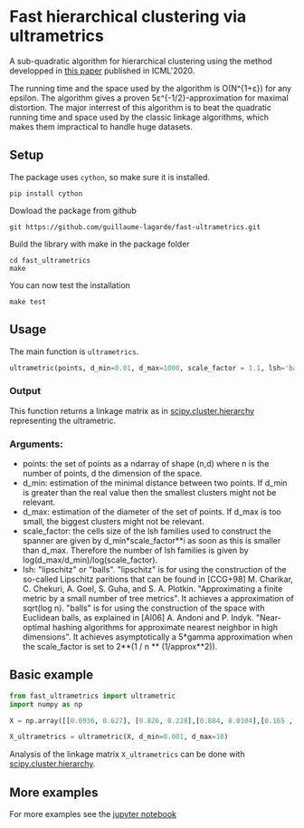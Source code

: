 # Fast hierarchical clustering via ultrametrics

A sub-quadratic algorithm for hierarchical clustering using the method developped in [this paper](https://arxiv.org/abs/2008.06700) published in ICML'2020.

The running time and the space used by the algorithm is O(N^{1+ε}) for any epsilon. The algorithm gives a proven 5ε^{-1/2}-approximation for maximal distortion. The major interrest of this algorithm is to beat the quadratic running time and space used by the classic linkage algorithms, which makes them impractical to handle huge datasets.

## Setup

The package uses `cython`, so make sure it is installed.
```
pip install cython
```
Dowload the package from github
```
git https://github.com/guillaume-lagarde/fast-ultrametrics.git
```
Build the library with make in the package folder
```
cd fast_ultrametrics
make
```
You can now test the installation
```
make test
```

## Usage

The main function is `ultrametrics`.

```python
ultrametric(points, d_min=0.01, d_max=1000, scale_factor = 1.1, lsh='balls')
```
### Output
This function returns a linkage matrix as in [scipy.cluster.hierarchy](https://docs.scipy.org/doc/scipy/reference/cluster.hierarchy.html) representing the ultrametric.

### Arguments:
- points: the set of points as a ndarray of shape (n,d) where n is the number of points, d the dimension of the space.
- d_min: estimation of the minimal distance between two points. If d_min is greater than the real value then the smallest clusters might not be relevant.
- d_max: estimation of the diameter of the set of points. If d_max is too small, the biggest clusters might not be relevant.
- scale_factor: the cells size of the lsh families used to construct the spanner are given by d_min*scale_factor**i as soon as this is smaller than d_max. Therefore the number of lsh families is given by log(d_max/d_min)/log(scale_factor).
- lsh: "lipschitz" or "balls". 
    "lipschitz" is for using the construction of the so-called Lipschitz paritions that can be found in [CCG+98] M. Charikar, C. Chekuri, A. Goel, S. Guha, and S. A. Plotkin. "Approximating a finite metric by a small number of tree metrics". It achieves a approximation of sqrt(log n).
    "balls" is for using the construction of the space with Euclidean balls, as explained in [AI06] A. Andoni and P. Indyk. "Near-optimal hashing algorithms for approximate nearest neighbor in high dimensions". It achieves asymptotically a 5*gamma approximation when the scale_factor is set to 2**(1 / n ** (1/approx**2)).


## Basic example

```python
from fast_ultrametrics import ultrametric
import numpy as np

X = np.array([[0.0936, 0.627], [0.826, 0.228],[0.884, 0.0104],[0.165 , 0.616],[0.506, 0.597]]))

X_ultrametrics = ultrametric(X, d_min=0.001, d_max=10)
```
Analysis of the linkage matrix `X_ultrametrics` can be done with [scipy.cluster.hierarchy](https://docs.scipy.org/doc/scipy/reference/cluster.hierarchy.html).

## More examples

For more examples see the [jupyter notebook](https://github.com/guillaume-lagarde/fast-ultrametrics/blob/master/examples.ipynb)

